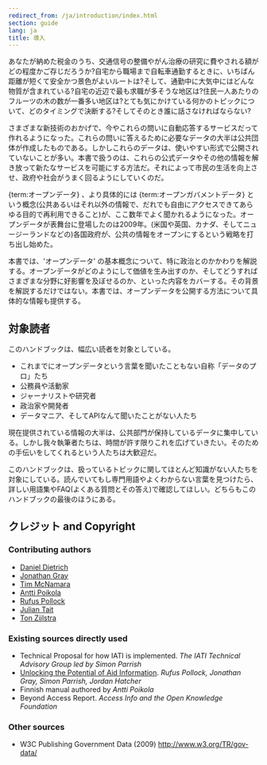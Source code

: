 ```yaml
---
redirect_from: /ja/introduction/index.html
section: guide
lang: ja
title: 導入
---
```


あなたが納めた税金のうち、交通信号の整備やがん治療の研究に費やされる額がどの程度かご存じだろうか?自宅から職場まで自転車通勤するときに、いちばん距離が短くて安全かつ景色がよいルートは?そして、通勤中に大気中にはどんな物質が含まれている?自宅の近辺で最も求職が多そうな地区は?住民一人あたりのフルーツの木の数が一番多い地区は?とても気にかけている何かのトピックについて、どのタイミングで決断する?そしてそのとき誰に話さなければならない?

さまざまな新技術のおかげで、今やこれらの問いに自動応答するサービスだって作れるようになった。これらの問いに答えるために必要なデータの大半は公共団体が作成したものである。しかしこれらのデータは、使いやすい形式で公開されていないことが多い。本書で扱うのは、これらの公式データやその他の情報を解き放って新たなサービスを可能にする方法だ。それによって市民の生活を向上させ、政府や社会がうまく回るようにしていくのだ。

{term:オープンデータ} 、より具体的には {term:オープンガバメントデータ} という概念(公共あるいはそれ以外の情報で、だれでも自由にアクセスできてあらゆる目的で再利用できること)が、ここ数年でよく聞かれるようになった。オープンデータが表舞台に登場したのは2009年。(米国や英国、カナダ、そしてニュージーランドなどの)各国政府が、公共の情報をオープンにするという戦略を打ち出し始めた。

本書では、'オープンデータ' の基本概念について、特に政治とのかかわりを解説する。オープンデータがどのようにして価値を生み出すのか、そしてどうすればさまざまな分野に好影響を及ぼせるのか、といった内容をカバーする。その背景を解説するだけではない。本書では、オープンデータを公開する方法について具体的な情報も提供する。

## 対象読者

このハンドブックは、幅広い読者を対象としている。

-   これまでにオープンデータという言葉を聞いたこともない自称「データのプロ」たち
-   公務員や活動家
-   ジャーナリストや研究者
-   政治家や開発者
-   データマニア、そしてAPIなんて聞いたことがない人たち

現在提供されている情報の大半は、公共部門が保持しているデータに集中している。しかし我々執筆者たちは、時間が許す限りこれを広げていきたい。そのための手伝いをしてくれるという人たちは大歓迎だ。

このハンドブックは、扱っているトピックに関してほとんど知識がない人たちを対象にしている。読んでいてもし専門用語やよくわからない言葉を見つけたら、詳しい用語集やFAQ(よくある質問とその答え)で確認してほしい。どちらもこのハンドブックの最後のほうにある。

## クレジット and Copyright

### Contributing authors

-   [Daniel Dietrich](http://ddie.me/)
-   [Jonathan Gray](http://jonathangray.org/)
-   [Tim McNamara](http://timmcnamara.co.nz)
-   [Antti Poikola](http://apoikola.wordpress.com/)
-   [Rufus Pollock](http://rufuspollock.org/)
-   [Julian Tait](http://www.littlestar.tv/)
-   [Ton Zijlstra](http://www.zylstra.org/)

### Existing sources directly used

-   Technical Proposal for how IATI is implemented. *The IATI Technical Advisory Group led by Simon Parrish*
-   [Unlocking the Potential of Aid Information](http://www.unlockingaid.info/). *Rufus Pollock, Jonathan Gray, Simon Parrish, Jordan Hatcher*
-   Finnish manual authored by *Antti Poikola*
-   Beyond Access Report. *Access Info and the Open Knowledge Foundation*

### Other sources

-   W3C Publishing Government Data (2009) <http://www.w3.org/TR/gov-data/>
